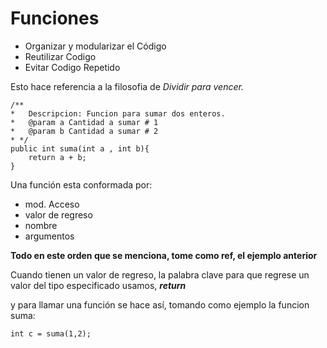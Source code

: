 # Funciones 
* Organizar y modularizar el Código
* Reutilizar Codigo
* Evitar Codigo Repetido 

Esto hace referencia a la filosofia de *Dividir para vencer.*

~~~
/**
*   Descripcion: Funcion para sumar dos enteros.
*   @param a Cantidad a sumar # 1
*   @param b Cantidad a sumar # 2
* */
public int suma(int a , int b){
    return a + b;
}
~~~

Una función esta conformada por:
* mod. Acceso
* valor de regreso
* nombre
* argumentos

**Todo en este orden que se menciona, tome como ref, el ejemplo anterior**

Cuando tienen un valor de regreso, la palabra clave para que regrese un valor del tipo especificado usamos, ***return***

y para llamar una función se hace así, tomando como ejemplo la funcion suma:

~~~
int c = suma(1,2);
~~~
